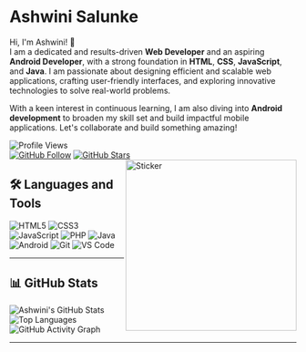 #  Ashwini Salunke

Hi, I'm Ashwini! 👋  
I am a dedicated and results-driven **Web Developer** and an aspiring **Android Developer**, with a strong foundation in **HTML**, **CSS**, **JavaScript**, and **Java**. I am passionate about designing efficient and scalable web applications, crafting user-friendly interfaces, and exploring innovative technologies to solve real-world problems.  

With a keen interest in continuous learning, I am also diving into **Android development** to broaden my skill set and build impactful mobile applications. Let's collaborate and build something amazing!  

![Profile Views](https://komarev.com/ghpvc/?username=AshwiniScripter&color=blue&style=flat-square)  
[![GitHub Follow](https://img.shields.io/github/followers/AshwiniScripter?label=Follow&style=social)](https://github.com/AshwiniScripter)
[![GitHub Stars](https://img.shields.io/github/stars/AshwiniScripter?label=Stars&style=social)](https://github.com/AshwiniScripter)
<img align="right" src="https://img.freepik.com/premium-vector/professional-call-center-woman-headphones-front-desk_1334819-26575.jpg" alt="Sticker" width="300" />

## 🛠️ Languages and Tools
![HTML5](https://img.shields.io/badge/-HTML5-E34F26?style=flat-square&logo=html5&logoColor=white)
![CSS3](https://img.shields.io/badge/-CSS3-1572B6?style=flat-square&logo=css3)
![JavaScript](https://img.shields.io/badge/-JavaScript-F7DF1E?style=flat-square&logo=javascript&logoColor=black)
![PHP](https://img.shields.io/badge/-PHP-777BB4?style=flat-square&logo=php&logoColor=white)
![Java](https://img.shields.io/badge/-Java-007396?style=flat-square&logo=java&logoColor=white)
![Android](https://img.shields.io/badge/-Android-3DDC84?style=flat-square&logo=android&logoColor=white)
![Git](https://img.shields.io/badge/-Git-F05032?style=flat-square&logo=git&logoColor=white)
![VS Code](https://img.shields.io/badge/-VS%20Code-007ACC?style=flat-square&logo=visual-studio-code&logoColor=white)

---

## 📊 GitHub Stats
![Ashwini's GitHub Stats](https://github-readme-stats.vercel.app/api?username=AshwiniScripter&show_icons=true&theme=radical)  
![Top Languages](https://github-readme-stats.vercel.app/api/top-langs/?username=AshwiniScripter&layout=compact&theme=radical)  
![GitHub Activity Graph](https://github-readme-activity-graph.vercel.app/graph?username=AshwiniScripter&theme=react-dark)

---
